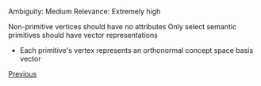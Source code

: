 Ambiguity: Medium
Relevance: Extremely high

Non-primitive vertices should have no attributes
Only select semantic primitives should have vector representations
- Each primitive's vertex represents an orthonormal concept space basis vector

[Previous](Embedding-Text-as-Ontology-Subgraph-Activations)